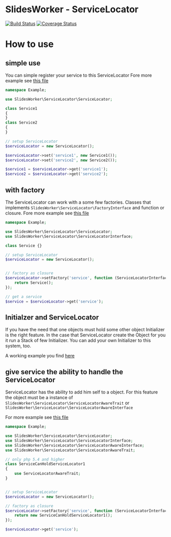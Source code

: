 
SlidesWorker - ServiceLocator
=============================

[![Build Status](https://travis-ci.org/SlidesWorker/ServiceLocator.png?branch=master)](https://travis-ci.org/SlidesWorker/ServiceLocator)
[![Coverage Status](https://coveralls.io/repos/SlidesWorker/ServiceLocator/badge.png)](https://coveralls.io/r/SlidesWorker/ServiceLocator)


How to use
==========


simple use
------------

You can simple register your service to this ServiceLocator
Fore more example see [this file](https://github.com/SlidesWorker/ServiceLocator/blob/master/example/SimpleWork.php)

```php
namespace Example;

use SlidesWorker\ServiceLocator\ServiceLocator;

class Service1
{
}
class Service2
{
}

// setup ServiceLocator
$serviceLocator = new ServiceLocator();

$serviceLocator->set('service1', new Service1());
$serviceLocator->set('service2', new Service2());

$service1 = $serviceLocator->get('service1');
$service2 = $serviceLocator->get('service2');
```



with factory
------------

The ServiceLocator can work with a some few factories. Classes that implements ```SlidesWorker\ServiceLocator\FactoryInterface``` and function or closure.
Fore more example see [this file](https://github.com/SlidesWorker/ServiceLocator/blob/master/example/WorkWithFactory.php)

```php
namespace Example;

use SlidesWorker\ServiceLocator\ServiceLocator;
use SlidesWorker\ServiceLocator\ServiceLocatorInterface;

class Service {}

// setup ServiceLocator
$serviceLocator = new ServiceLocator();


// factory as closure
$serviceLocator->setFactory('service', function (ServiceLocatorInterface $locator) {
    return Service();
});

// get a service
$service = $serviceLocator->get('service');
```

Initialzer and ServiceLocator
-----------------------------

If you have the need that one objects must hold some other object Initializer is the right feature.
In the case that ServiceLocator create the Object for you it run a Stack of few Initializer.
You can add your own Initializer to this system, too.

A working example you find [here](https://github.com/SlidesWorker/ServiceLocator/blob/master/example/WorkWithInitializer.php)





give service the ability to handle the ServiceLocator
-----------------------------------------------------

ServiceLocator has the ability to add him self to a object. For this feature the object must be a instance of
```SlidesWorker\ServiceLocator\ServiceLocatorAwareTrait``` or ```SlidesWorker\ServiceLocator\ServiceLocatorAwareInterface```

For more example see [this file](https://github.com/SlidesWorker/ServiceLocator/blob/master/example/ServiceCanHoldServiceLocator.php)

```php
namespace Example;

use SlidesWorker\ServiceLocator\ServiceLocator;
use SlidesWorker\ServiceLocator\ServiceLocatorInterface;
use SlidesWorker\ServiceLocator\ServiceLocatorAwareInterface;
use SlidesWorker\ServiceLocator\ServiceLocatorAwareTrait;

// only php 5.4 and higher
class ServiceCanHoldServiceLocator1
{
    use ServiceLocatorAwareTrait;
}


// setup ServiceLocator
$serviceLocator = new ServiceLocator();

// factory as closure
$serviceLocator->setFactory('service', function (ServiceLocatorInterface $locator) {
    return new ServiceCanHoldServiceLocator1();
});

$serviceLocator->get('service');
```